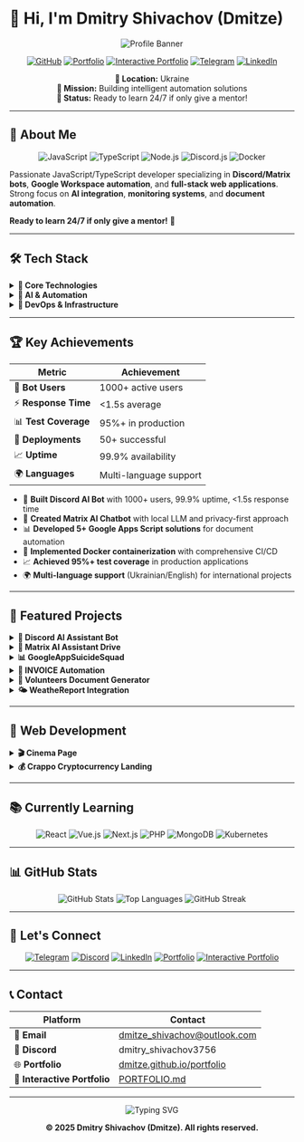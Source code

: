 # 👋 Hi, I'm Dmitry Shivachov (Dmitze)

<div align="center">

![Profile Banner](https://readme-typing-svg.herokuapp.com?font=Fira+Code&weight=500&size=28&pause=1000&color=00FF00&center=true&vCenter=true&width=600&height=100&lines=Full-Stack+JavaScript+Developer;Automation+Engineer;AI+Integration+Specialist;Discord+%26+Matrix+Bot+Developer)

[![GitHub](https://img.shields.io/badge/GitHub-100000?style=for-the-badge&logo=github&logoColor=white)](https://github.com/dmitze)
[![Portfolio](https://img.shields.io/badge/Portfolio-FF5722?style=for-the-badge&logo=todoist&logoColor=white)](https://dmitze.github.io/portfolio/)
[![Interactive Portfolio](https://img.shields.io/badge/Interactive%20Portfolio-00B4DB?style=for-the-badge&logo=markdown&logoColor=white)](PORTFOLIO.md)
[![Telegram](https://img.shields.io/badge/Telegram-2CA5E0?style=for-the-badge&logo=telegram&logoColor=white)](https://t.me/Dmitry_Shiva)
[![LinkedIn](https://img.shields.io/badge/LinkedIn-0077B5?style=for-the-badge&logo=linkedin&logoColor=white)](https://linkedin.com/in/дмитрий-шивачов-957b16247/)

**📍 Location:** Ukraine  
**🎯 Mission:** Building intelligent automation solutions  
**🚀 Status:** Ready to learn 24/7 if only give a mentor!

</div>

---

## 🎯 About Me

<div align="center">

![JavaScript](https://img.shields.io/badge/JavaScript-ES6+-yellow?style=for-the-badge&logo=javascript)
![TypeScript](https://img.shields.io/badge/TypeScript-5.3+-blue?style=for-the-badge&logo=typescript)
![Node.js](https://img.shields.io/badge/Node.js-18+-green?style=for-the-badge&logo=node.js)
![Discord.js](https://img.shields.io/badge/Discord.js-7289DA?style=for-the-badge&logo=discord&logoColor=white)
![Docker](https://img.shields.io/badge/Docker-2496ED?style=for-the-badge&logo=docker&logoColor=white)

</div>

Passionate JavaScript/TypeScript developer specializing in **Discord/Matrix bots**, **Google Workspace automation**, and **full-stack web applications**. Strong focus on **AI integration**, **monitoring systems**, and **document automation**. 

**Ready to learn 24/7 if only give a mentor!** 🚀

---

## 🛠️ Tech Stack

<details>
<summary><b>🔧 Core Technologies</b></summary>

![HTML5](https://img.shields.io/badge/HTML5-E34F26?style=for-the-badge&logo=html5&logoColor=white)
![CSS3](https://img.shields.io/badge/CSS3-1572B6?style=for-the-badge&logo=css3&logoColor=white)
![JavaScript](https://img.shields.io/badge/JavaScript-ES6+-yellow?style=for-the-badge&logo=javascript)
![TypeScript](https://img.shields.io/badge/TypeScript-5.3+-blue?style=for-the-badge&logo=typescript)
![Node.js](https://img.shields.io/badge/Node.js-18+-green?style=for-the-badge&logo=node.js)
![Express.js](https://img.shields.io/badge/Express.js-000000?style=for-the-badge&logo=express&logoColor=white)
![Discord.js](https://img.shields.io/badge/Discord.js-7289DA?style=for-the-badge&logo=discord&logoColor=white)
![Redis](https://img.shields.io/badge/Redis-DC382D?style=for-the-badge&logo=redis&logoColor=white)

</details>

<details>
<summary><b>🤖 AI & Automation</b></summary>

![OpenAI](https://img.shields.io/badge/OpenAI-412991?style=for-the-badge&logo=openai&logoColor=white)
![Google Apps Script](https://img.shields.io/badge/Google%20Apps%20Script-4285F4?style=for-the-badge&logo=google&logoColor=white)
![Google APIs](https://img.shields.io/badge/Google%20APIs-4285F4?style=for-the-badge&logo=google&logoColor=white)

</details>

<details>
<summary><b>🐳 DevOps & Infrastructure</b></summary>

![Docker](https://img.shields.io/badge/Docker-2496ED?style=for-the-badge&logo=docker&logoColor=white)
![GitHub Actions](https://img.shields.io/badge/GitHub_Actions-2088FF?style=for-the-badge&logo=github-actions&logoColor=white)
![Jest](https://img.shields.io/badge/Jest-C21325?style=for-the-badge&logo=jest&logoColor=white)
![Prometheus](https://img.shields.io/badge/Prometheus-E6522C?style=for-the-badge&logo=prometheus&logoColor=white)
![Grafana](https://img.shields.io/badge/Grafana-F46800?style=for-the-badge&logo=grafana&logoColor=white)

</details>

---

## 🏆 Key Achievements

<div align="center">

| Metric | Achievement |
|--------|-------------|
| 🤖 **Bot Users** | 1000+ active users |
| ⚡ **Response Time** | <1.5s average |
| 📊 **Test Coverage** | 95%+ in production |
| 🐳 **Deployments** | 50+ successful |
| 📈 **Uptime** | 99.9% availability |
| 🌍 **Languages** | Multi-language support |

</div>

- 🤖 **Built Discord AI Bot** with 1000+ users, 99.9% uptime, <1.5s response time
- 🧠 **Created Matrix AI Chatbot** with local LLM and privacy-first approach
- 📊 **Developed 5+ Google Apps Script solutions** for document automation
- 🐳 **Implemented Docker containerization** with comprehensive CI/CD
- 📈 **Achieved 95%+ test coverage** in production applications
- 🌍 **Multi-language support** (Ukrainian/English) for international projects

---

## 🚀 Featured Projects

<details>
<summary><b>🤖 Discord AI Assistant Bot</b></summary>

<div align="center">

![Discord.js](https://img.shields.io/badge/Discord.js-7289DA?style=for-the-badge&logo=discord&logoColor=white)
![OpenAI](https://img.shields.io/badge/OpenAI-412991?style=for-the-badge&logo=openai&logoColor=white)
![Redis](https://img.shields.io/badge/Redis-DC382D?style=for-the-badge&logo=redis&logoColor=white)
![Docker](https://img.shields.io/badge/Docker-2496ED?style=for-the-badge&logo=docker&logoColor=white)

</div>

[![GitHub](https://img.shields.io/badge/GitHub-100000?style=for-the-badge&logo=github&logoColor=white)](https://github.com/Dmitze/BotDiscordGodzilla)
*Advanced Discord bot with AI-powered document analysis*

**Tech:** Node.js 18+, TypeScript 5, Discord.js, OpenAI, Redis, Prometheus, Docker, Jest

</details>

<details>
<summary><b>🧠 Matrix AI Assistant Drive</b></summary>

<div align="center">

![Matrix](https://img.shields.io/badge/Matrix-000000?style=for-the-badge&logo=matrix&logoColor=white)
![Ollama](https://img.shields.io/badge/Ollama-00B4DB?style=for-the-badge&logo=ollama&logoColor=white)
![Redis](https://img.shields.io/badge/Redis-DC382D?style=for-the-badge&logo=redis&logoColor=white)
![Prometheus](https://img.shields.io/badge/Prometheus-E6522C?style=for-the-badge&logo=prometheus&logoColor=white)

</div>

[![GitHub](https://img.shields.io/badge/GitHub-100000?style=for-the-badge&logo=github&logoColor=white)](https://github.com/Dmitze/Matrix-AI-Assistant-Drive)
*Privacy-first Matrix chatbot with local LLM*

**Tech:** Node.js 20 (ESM), Matrix SDK, Ollama, Google APIs, Redis, Prometheus/Grafana

</details>

<details>
<summary><b>📊 GoogleAppSuicideSquad</b></summary>

<div align="center">

![Google Apps Script](https://img.shields.io/badge/Google%20Apps%20Script-4285F4?style=for-the-badge&logo=google&logoColor=white)
![HTML5](https://img.shields.io/badge/HTML5-E34F26?style=for-the-badge&logo=html5&logoColor=white)
![CSS3](https://img.shields.io/badge/CSS3-1572B6?style=for-the-badge&logo=css3&logoColor=white)
![JavaScript](https://img.shields.io/badge/JavaScript-ES6+-yellow?style=for-the-badge&logo=javascript)

</div>

[![GitHub](https://img.shields.io/badge/GitHub-100000?style=for-the-badge&logo=github&logoColor=white)](https://github.com/Dmitze/GoogleAppSuicideSquad)
*Advanced Google Sheets automation with audit logging*

**Tech:** Google Apps Script, HTML/CSS/JS, Google APIs, ExcelJS

</details>

<details>
<summary><b>📄 INVOICE Automation</b></summary>

<div align="center">

![Google Apps Script](https://img.shields.io/badge/Google%20Apps%20Script-4285F4?style=for-the-badge&logo=google&logoColor=white)
![Google Sheets](https://img.shields.io/badge/Google%20Sheets-4285F4?style=for-the-badge&logo=google-sheets&logoColor=white)
![PDF](https://img.shields.io/badge/PDF-FF0000?style=for-the-badge&logo=adobe-acrobat-reader&logoColor=white)

</div>

[![GitHub](https://img.shields.io/badge/GitHub-100000?style=for-the-badge&logo=github&logoColor=white)](https://github.com/Dmitze/INVOICE)
*Complete inventory management automation*

**Tech:** Google Apps Script, Google Sheets API, PDF generation

</details>

<details>
<summary><b>📝 Volunteers Document Generator</b></summary>

<div align="center">

![Google Apps Script](https://img.shields.io/badge/Google%20Apps%20Script-4285F4?style=for-the-badge&logo=google&logoColor=white)
![Google Docs](https://img.shields.io/badge/Google%20Docs-4285F4?style=for-the-badge&logo=google-docs&logoColor=white)
![HTML5](https://img.shields.io/badge/HTML5-E34F26?style=for-the-badge&logo=html5&logoColor=white)

</div>

[![GitHub](https://img.shields.io/badge/GitHub-100000?style=for-the-badge&logo=github&logoColor=white)](https://github.com/Dmitze/Volunteers)
*Automated document generation from Google Forms*

**Tech:** Google Apps Script, Google Docs API, Multi-language support

</details>

<details>
<summary><b>🌤️ WeatheReport Integration</b></summary>

<div align="center">

![Google Apps Script](https://img.shields.io/badge/Google%20Apps%20Script-4285F4?style=for-the-badge&logo=google&logoColor=white)
![Weather API](https://img.shields.io/badge/Weather%20API-00B4DB?style=for-the-badge&logo=openweathermap&logoColor=white)
![Google Sheets](https://img.shields.io/badge/Google%20Sheets-4285F4?style=for-the-badge&logo=google-sheets&logoColor=white)

</div>

[![GitHub](https://img.shields.io/badge/GitHub-100000?style=for-the-badge&logo=github&logoColor=white)](https://github.com/Dmitze/WeatheReport)
*Weather API integration for Google Sheets*

**Tech:** Google Apps Script, UAV Forecast API, Automated scheduling

</details>

---

## 🎨 Web Development

<details>
<summary><b>🎬 Cinema Page</b></summary>

<div align="center">

![HTML5](https://img.shields.io/badge/HTML5-E34F26?style=for-the-badge&logo=html5&logoColor=white)
![CSS3](https://img.shields.io/badge/CSS3-1572B6?style=for-the-badge&logo=css3&logoColor=white)
![JavaScript](https://img.shields.io/badge/JavaScript-ES6+-yellow?style=for-the-badge&logo=javascript)
![Bootstrap](https://img.shields.io/badge/Bootstrap-563D7C?style=for-the-badge&logo=bootstrap&logoColor=white)

</div>

[![GitHub](https://img.shields.io/badge/GitHub-100000?style=for-the-badge&logo=github&logoColor=white)](https://github.com/Dmitze/cinema-page)
*Modern movie website with Slider Revolution*

</details>

<details>
<summary><b>💰 Crappo Cryptocurrency Landing</b></summary>

<div align="center">

![HTML5](https://img.shields.io/badge/HTML5-E34F26?style=for-the-badge&logo=html5&logoColor=white)
![CSS3](https://img.shields.io/badge/CSS3-1572B6?style=for-the-badge&logo=css3&logoColor=white)
![JavaScript](https://img.shields.io/badge/JavaScript-ES6+-yellow?style=for-the-badge&logo=javascript)

</div>

[![GitHub](https://img.shields.io/badge/GitHub-100000?style=for-the-badge&logo=github&logoColor=white)](https://github.com/Dmitze/Crappo-main)
*Cryptocurrency landing page with calculator*

</details>

---

## 📚 Currently Learning

<div align="center">

![React](https://img.shields.io/badge/React-20232A?style=for-the-badge&logo=react&logoColor=61DAFB)
![Vue.js](https://img.shields.io/badge/Vue.js-35495E?style=for-the-badge&logo=vue.js&logoColor=4FC08D)
![Next.js](https://img.shields.io/badge/Next.js-000000?style=for-the-badge&logo=next.js&logoColor=white)
![PHP](https://img.shields.io/badge/PHP-777BB4?style=for-the-badge&logo=php&logoColor=white)
![MongoDB](https://img.shields.io/badge/MongoDB-4EA94B?style=for-the-badge&logo=mongodb&logoColor=white)
![Kubernetes](https://img.shields.io/badge/Kubernetes-326CE5?style=for-the-badge&logo=kubernetes&logoColor=white)

</div>

---

## 📊 GitHub Stats

<div align="center">

![GitHub Stats](https://github-readme-stats.vercel.app/api?username=dmitze&show_icons=true&theme=radical&hide_border=true&bg_color=0d1117&title_color=00ff00&text_color=ffffff&icon_color=00ff00)
![Top Languages](https://github-readme-stats.vercel.app/api/top-langs/?username=dmitze&layout=compact&theme=radical&hide_border=true&bg_color=0d1117&title_color=00ff00&text_color=ffffff&icon_color=00ff00)
![GitHub Streak](https://streak-stats.demolab.com/?user=dmitze&theme=radical&hide_border=true&background=0d1117&stroke=00ff00&ring=00ff00&fire=00ff00&currStreakNum=ffffff&currStreakLabel=ffffff&sideNums=ffffff&sideLabels=ffffff&dates=ffffff)

</div>

---

## 🤝 Let's Connect

<div align="center">

[![Telegram](https://img.shields.io/badge/Telegram-2CA5E0?style=for-the-badge&logo=telegram&logoColor=white)](https://t.me/Dmitry_Shiva)
[![Discord](https://img.shields.io/badge/Discord-7289DA?style=for-the-badge&logo=discord&logoColor=white)](https://discord.gg/dimedrolhik#3474)
[![LinkedIn](https://img.shields.io/badge/LinkedIn-0077B5?style=for-the-badge&logo=linkedin&logoColor=white)](https://linkedin.com/in/дмитрий-шивачов-957b16247/)
[![Portfolio](https://img.shields.io/badge/Portfolio-FF5722?style=for-the-badge&logo=todoist&logoColor=white)](https://dmitze.github.io/portfolio/)
[![Interactive Portfolio](https://img.shields.io/badge/Interactive%20Portfolio-00B4DB?style=for-the-badge&logo=markdown&logoColor=white)](PORTFOLIO.md)

</div>

---

## 📞 Contact

<div align="center">

| Platform | Contact |
|----------|---------|
| 📧 **Email** | dmitze_shivachov@outlook.com |
| 💬 **Discord** | dmitry_shivachov3756 |
| 🌐 **Portfolio** | [dmitze.github.io/portfolio](https://dmitze.github.io/portfolio) |
| 📄 **Interactive Portfolio** | [PORTFOLIO.md](PORTFOLIO.md) |

</div>

---

<div align="center">

![Typing SVG](https://readme-typing-svg.herokuapp.com?font=Fira+Code&weight=500&size=24&pause=2000&color=00FF00&center=true&vCenter=true&width=600&height=50&lines=Ready+to+learn+24%2F7+if+only+give+a+mentor!;Building+intelligent+automation+solutions;Creating+privacy-first+AI+applications;Developing+scalable+web+applications)

**© 2025 Dmitry Shivachov (Dmitze). All rights reserved.**

</div>



